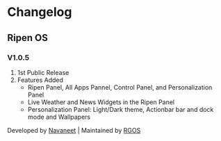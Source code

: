 # Changelog
## Ripen OS
### V1.0.5
1. 1st Public Release
2. Features Added
    - Ripen Panel, All Apps Pannel, Control Panel, and Personalization Panel
    - Live Weather and News Widgets in the Ripen Panel
    - Personalization Panel: Light/Dark theme, Actionbar bar and dock mode and Wallpapers

Developed by [Navaneet](https://github.com/navaneet239) | Maintained by [RGOS](https://github.com/ripenos)
